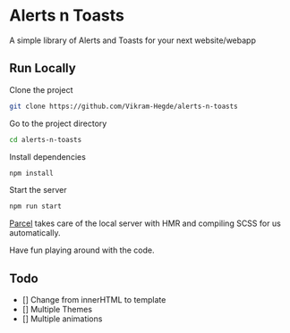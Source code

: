 # Alerts n Toasts

A simple library of Alerts and Toasts for your next website/webapp

## Run Locally

Clone the project

```bash
git clone https://github.com/Vikram-Hegde/alerts-n-toasts
```

Go to the project directory

```bash
cd alerts-n-toasts
```

Install dependencies

```bash
npm install
```

Start the server

```bash
npm run start
```
[Parcel](https://parceljs.org) takes care of the local server with HMR and compiling SCSS for us automatically.

Have fun playing around with the code.

## Todo

- [] Change from innerHTML to template
- [] Multiple Themes
- [] Multiple animations
